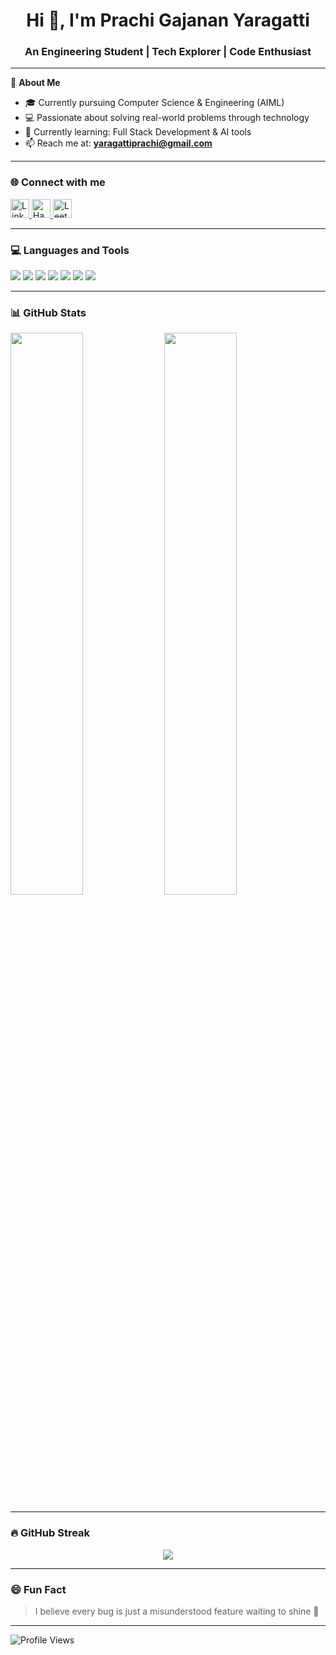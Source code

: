 <h1 align="center">Hi 👋, I'm Prachi Gajanan Yaragatti</h1>
<h3 align="center">An Engineering Student | Tech Explorer | Code Enthusiast</h3>

---

🌟 **About Me**

- 🎓 Currently pursuing Computer Science & Engineering (AIML)  
- 💻 Passionate about solving real-world problems through technology  
- 🌱 Currently learning: Full Stack Development & AI tools  
- 📫 Reach me at: **yaragattiprachi@gmail.com**

---

### 🌐 Connect with me

<p align="left">
  <a href="https://www.linkedin.com/in/prachi-yaragatti" target="_blank">
    <img src="https://img.icons8.com/color/48/linkedin.png" width="30" height="30" alt="LinkedIn"/>
  </a>
  <a href="https://www.hackerrank.com/profile/yaragattiprachi" target="_blank">
    <img src="https://cdn.jsdelivr.net/npm/simple-icons@v3/icons/hackerrank.svg" width="30" height="30" alt="HackerRank"/>
  </a>
  <a href="https://leetcode.com/u/prachi_yaragatti/" target="_blank">
    <img src="https://img.icons8.com/external-tal-revivo-shadow-tal-revivo/24/external-level-up-your-coding-skills-and-quickly-land-a-job-logo-shadow-tal-revivo.png" width="30" height="30" alt="LeetCode"/>
  </a>
</p>

---

### 💻 Languages and Tools

<p>
  <img src="https://img.shields.io/badge/C-blue?style=flat&logo=c" />
  <img src="https://img.shields.io/badge/C++-00599C?style=flat&logo=c%2B%2B&logoColor=white" />
  <img src="https://img.shields.io/badge/Java-orange?style=flat&logo=java" />
  <img src="https://img.shields.io/badge/HTML5-e34c26?style=flat&logo=html5&logoColor=white" />
  <img src="https://img.shields.io/badge/CSS3-264de4?style=flat&logo=css3&logoColor=white" />
  <img src="https://img.shields.io/badge/JavaScript-f7df1e?style=flat&logo=javascript&logoColor=black" />
  <img src="https://img.shields.io/badge/Python-3776AB?style=flat&logo=python&logoColor=white" />
</p>

---

### 📊 GitHub Stats

<p align="left">
  <img src="https://github-readme-stats.vercel.app/api?username=PrachiYargatti&show_icons=true&theme=radical" width="48%" />
  <img src="https://github-readme-stats.vercel.app/api/top-langs/?username=PrachiYargatti&layout=compact&theme=radical" width="48%" />
</p>

---

### 🔥 GitHub Streak

<p align="center">
  <img src="https://github-readme-streak-stats.herokuapp.com/?user=PrachiYargatti&theme=radical" />
</p>

---

### 😄 Fun Fact
> I believe every bug is just a misunderstood feature waiting to shine 🌟

---

![Profile Views](https://komarev.com/ghpvc/?username=PrachiYargatti&color=blue)
